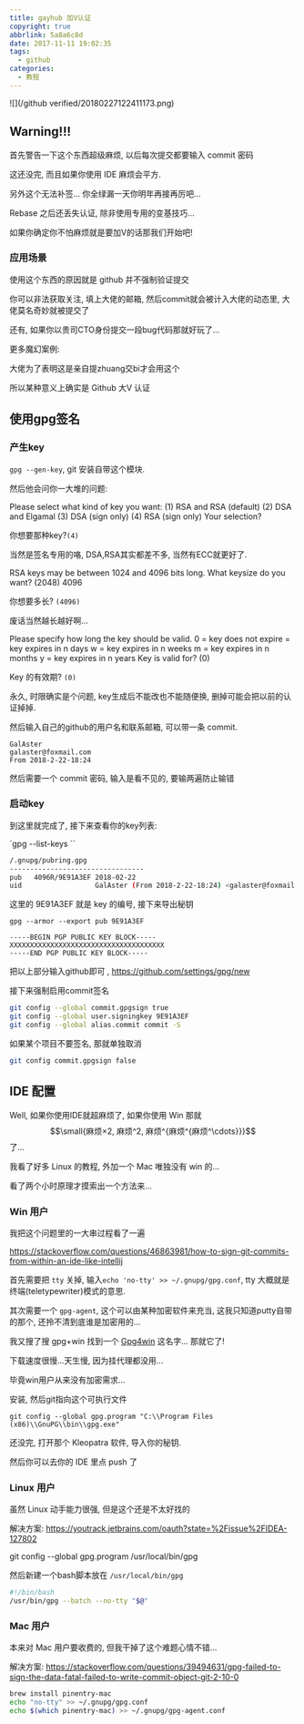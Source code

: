 ```yaml
---
title: gayhub 加V认证
copyright: true
abbrlink: 5a8a6c8d
date: 2017-11-11 19:02:35
tags:
  - github
categories:
  - 教程
---
```


![](/github verified/20180227122411173.png)

## Warning!!!

首先警告一下这个东西超级麻烦, 以后每次提交都要输入 commit 密码

这还没完, 而且如果你使用 IDE 麻烦会平方.

另外这个无法补签... 你全绿漏一天你明年再接再厉吧...

Rebase 之后还丢失认证, 除非使用专用的变基技巧...

如果你确定你不怕麻烦就是要加V的话那我们开始吧!

### 应用场景

使用这个东西的原因就是 github 并不强制验证提交

你可以非法获取关注, 填上大佬的邮箱, 然后commit就会被计入大佬的动态里, 大佬莫名奇妙就被提交了

还有, 如果你以贵司CTO身份提交一段bug代码那就好玩了...

更多魔幻案例: 

大佬为了表明这是亲自提zhuang交bi才会用这个

所以某种意义上确实是 Github 大V 认证 

<!--more-->

## 使用gpg签名

### 产生key

`gpg --gen-key`, git 安装自带这个模块.

然后他会问你一大堆的问题:

Please select what kind of key you want:
   (1) RSA and RSA (default)
   (2) DSA and Elgamal
   (3) DSA (sign only)
   (4) RSA (sign only)
Your selection?

你想要那种key?`(4)`
 
当然是签名专用的咯, DSA,RSA其实都差不多, 当然有ECC就更好了.

RSA keys may be between 1024 and 4096 bits long.
What keysize do you want? (2048) 4096

你想要多长? `(4096)`

废话当然越长越好啊...

Please specify how long the key should be valid.
         0 = key does not expire
      <n>  = key expires in n days
      <n>w = key expires in n weeks
      <n>m = key expires in n months
      <n>y = key expires in n years
Key is valid for? (0)

Key 的有效期? `(0)`

永久, 时限确实是个问题, key生成后不能改也不能随便换, 删掉可能会把以前的认证掉掉.

然后输入自己的github的用户名和联系邮箱, 可以带一条 commit.

```
GalAster
galaster@foxmail.com
From 2018-2-22-18:24
```

然后需要一个 commit 密码, 输入是看不见的, 要输两遍防止输错

### 启动key

到这里就完成了, 接下来查看你的key列表:

`gpg --list-keys ``

```sh
/.gnupg/pubring.gpg
---------------------------------
pub   4096R/9E91A3EF 2018-02-22
uid                  GalAster (From 2018-2-22-18:24) <galaster@foxmail.com>
```

这里的 9E91A3EF 就是 key 的编号, 接下来导出秘钥

`gpg --armor --export pub 9E91A3EF`

```
-----BEGIN PGP PUBLIC KEY BLOCK-----
XXXXXXXXXXXXXXXXXXXXXXXXXXXXXXXXXXXXXX
-----END PGP PUBLIC KEY BLOCK-----
```

把以上部分输入github即可 , https://github.com/settings/gpg/new

接下来强制启用commit签名

```sh
git config --global commit.gpgsign true
git config --global user.signingkey 9E91A3EF
git config --global alias.commit commit -S
```

如果某个项目不要签名, 那就单独取消

```sh
git config commit.gpgsign false
```

## IDE 配置

Well, 如果你使用IDE就超麻烦了, 如果你使用 Win 那就 $$\small{麻烦×2, 麻烦^2, 麻烦^{麻烦^{麻烦^\cdots}}}$$ 了...

我看了好多 Linux 的教程, 外加一个 Mac 唯独没有 win 的...

看了两个小时原理才摸索出一个方法来...

### Win 用户

我把这个问题里的一大串过程看了一遍

https://stackoverflow.com/questions/46863981/how-to-sign-git-commits-from-within-an-ide-like-intellij

首先需要把 `tty` 关掉, 输入`echo 'no-tty' >> ~/.gnupg/gpg.conf`, tty 大概就是终端(teletypewriter)模式的意思.

其次需要一个 `gpg-agent`, 这个可以由某种加密软件来充当, 这我只知道putty自带的那个, 还拎不清到底谁是加密用的... 

我又搜了搜 gpg+win 找到一个 [Gpg4win](https://gpg4win.org/get-gpg4win.html) 这名字... 那就它了!

下载速度很慢...天生慢, 因为挂代理都没用...

毕竟win用户从来没有加密需求...

安装, 然后git指向这个可执行文件

```
git config --global gpg.program "C:\\Program Files (x86)\\GnuPG\\bin\\gpg.exe"
```

还没完, 打开那个 Kleopatra 软件, 导入你的秘钥.

然后你可以去你的 IDE 里点 push 了


### Linux 用户

虽然 Linux 动手能力很强, 但是这个还是不太好找的

解决方案: https://youtrack.jetbrains.com/oauth?state=%2Fissue%2FIDEA-127802

git config --global gpg.program /usr/local/bin/gpg

然后新建一个bash脚本放在 `/usr/local/bin/gpg`

```sh
#!/bin/bash
/usr/bin/gpg --batch --no-tty "$@"
```

### Mac 用户

本来对 Mac 用户要收费的, 但我干掉了这个难题心情不错...

解决方案: https://stackoverflow.com/questions/39494631/gpg-failed-to-sign-the-data-fatal-failed-to-write-commit-object-git-2-10-0

```sh
brew install pinentry-mac
echo "no-tty" >> ~/.gnupg/gpg.conf
echo $(which pinentry-mac) >> ~/.gnupg/gpg-agent.conf
```
